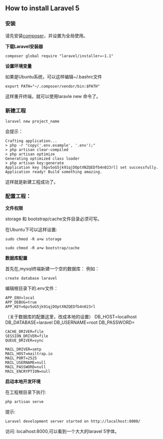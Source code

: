 ## How to install Laravel 5

### 安装

请先安装[composer](https://getcomposer.org/)，并设置为全局使用。

**下载Laravel安装器**

	composer global require "laravel/installer=~1.1"

**设置环境变量**

如果是Ubuntu系统，可以这样编辑~/.bashrc文件

	export PATH="~/.composer/vendor/bin:$PATH"

这样重开终端，就可以使用laravle new 命令了。


### 新建工程

	laravel new project_name

会提示：

	Crafting application...
	> php -r "copy('.env.example', '.env');"
	> php artisan clear-compiled
	> php artisan optimize
	Generating optimized class loader
	> php artisan key:generate
	Application key [6pv5oG5jk91qjDOptXNZQEDfb4n023rl] set successfully.
	Application ready! Build something amazing.

这样就是新建工程成功了。

### 配置工程：

 **文件权限**

storage 和 bootstrap/cache文件目录必须可写。

在Ubuntu下可以这样设置:

	sudo chmod -R a+w storage

	sudo chmod -R a+w bootstrap/cache

**数据库配置**

首先在,mysql终端新建一个空的数据库： 例如：

	create database laravel

编辑根目录下的.env文件：

	APP_ENV=local
	APP_DEBUG=true
	APP_KEY=6pv5oG5jk91qjDOptXNZQEDfb4n023rl
（关于数据库的配置这里，改成本地的设置）
	DB_HOST=localhost
	DB_DATABASE=laravel
	DB_USERNAME=root
	DB_PASSWORD=

	CACHE_DRIVER=file
	SESSION_DRIVER=file
	QUEUE_DRIVER=sync

	MAIL_DRIVER=smtp
	MAIL_HOST=mailtrap.io
	MAIL_PORT=2525
	MAIL_USERNAME=null
	MAIL_PASSWORD=null
	MAIL_ENCRYPTION=null


**启动本地开发环境**

在工程根目录下执行:

	php artisan serve

提示:

	Laravel development server started on http://localhost:8000/

 访问: localhost:8000,可以看到一个大大的laravel 5字体。
